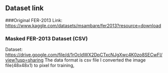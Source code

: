 ## Dataset link

###Original FER-2013
Link: https://www.kaggle.com/datasets/msambare/fer2013?resource=download


### Masked FER-2013 Dataset (CSV)

Dataset: https://drive.google.com/file/d/1rOcldWX2DpCTxcNJgXwc4K0zo8SECwFI/view?usp=sharing
The data format is csv file
I converted the image file(48x48x1) to pixel for training,
